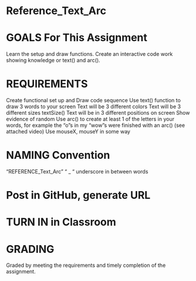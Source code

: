# Reference_Text_Arc


# GOALS For This Assignment
Learn the setup and draw functions. 
Create an interactive code work showing knowledge or text() and arc(). 


# REQUIREMENTS 
Create functional set up and Draw code sequence
Use text() function to draw 3 words to your screen
Text will be 3 different colors
Text will be 3 different sizes textSize()
Text will be in 3 different positions on screen
Show evidence of random
Use arc() to create at least 1 of the letters in your words, for example the “o”s in my “wow”s were finished with an arc() (see attached video)
Use mouseX, mouseY in some way


# NAMING Convention

“REFERENCE_Text_Arc”
“ _ “ underscore in between words


# Post in GitHub, generate URL
# TURN IN in Classroom


# GRADING 

Graded by meeting the requirements and timely completion of the assignment. 





